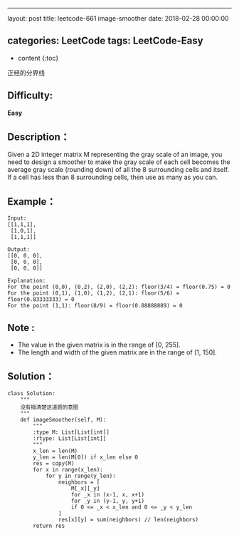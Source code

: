 
---
layout: post
title:  leetcode-661 image-smoother
date:   2018-02-28 00:00:00

categories: LeetCode
tags: LeetCode-Easy
---

* content
{:toc}

正经的分界线





## Difficulty:

**Easy**

## Description：

Given a 2D integer matrix M representing the gray scale of an image, 
you need to design a smoother to make the gray scale of each cell 
becomes the average gray scale (rounding down) of all the 8 surrounding 
cells and itself. If a cell has less than 8 surrounding cells, then use as many as you can.

## Example：

```
Input:
[[1,1,1],
 [1,0,1],
 [1,1,1]]
 
Output:
[[0, 0, 0],
 [0, 0, 0],
 [0, 0, 0]]
 
Explanation:
For the point (0,0), (0,2), (2,0), (2,2): floor(3/4) = floor(0.75) = 0
For the point (0,1), (1,0), (1,2), (2,1): floor(5/6) = floor(0.83333333) = 0
For the point (1,1): floor(8/9) = floor(0.88888889) = 0
```

## Note :

- The value in the given matrix is in the range of [0, 255].
- The length and width of the given matrix are in the range of [1, 150].

## Solution：

```
class Solution:
    """
    没有搞清楚这道题的意图
    """
    def imageSmoother(self, M):
        """
        :type M: List[List[int]]
        :rtype: List[List[int]]
        """
        x_len = len(M)
        y_len = len(M[0]) if x_len else 0
        res = copy(M)
        for x in range(x_len):
            for y in range(y_len):
                neighbors = [
                    M[_x][_y]
                    for _x in (x-1, x, x+1)
                    for _y in (y-1, y, y+1)
                    if 0 <= _x < x_len and 0 <= _y < y_len
                ]
                res[x][y] = sum(neighbors) // len(neighbors)
        return res
```